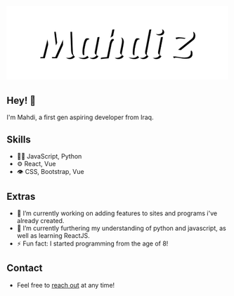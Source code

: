 <h1 align="center">
  <img src="https://raw.githubusercontent.com/mmzaini/mmzaini/master/name.svg" alt="Mahdi Zaini" />
</h1>


## Hey! 👋
I'm Mahdi, a first gen aspiring developer from Iraq.

## Skills
- 👨‍💻 JavaScript, Python
- ⚙️ React, Vue
- 👁️ CSS, Bootstrap, Vue

## Extras
- 🔭 I’m currently working on adding features to sites and programs i've already created.
- 🌱 I’m currently furthering my understanding of python and javascript, as well as learning ReactJS.
- ⚡ Fun fact: I started programming from the age of 8!

## Contact
- Feel free to [reach out](mailto:zainimahdi@outlook.com?subject=[GitHub]%20Source%20Han%20Sans) at any time!
